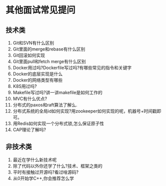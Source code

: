 # 其他面试常见提问  

## 技术类  

1. Git和SVN有什么区别  
2. Git里面的merge和rebase有什么区别
3. Git回滚如何实现
4. Git里面pull和fetch merge有什么区别
5. Docker用过吗?Dockerfile写过吗?有哪些常见的指令和关键字
6. Docker的底层实现是什么
7. Docker的网络类型有哪些
8. K8S用过吗?
9. Makefile写过吗?讲一讲makefile是如何工作的
10. MVC有什么优点?
11. 分布式的paxos和raft算法了解么.  
12. 分布式系统的全局id如何实现?用zookeeper如何实现的呢，机器号+时间戳即可。
13. 用Redis如何实现一个分布式锁,怎么保证原子性
14. CAP理论了解吗?

## 非技术类

1. 最近在学什么新技术呢
2. 除了代码以外你还学了什么?技术、框架之类的
3. 平时有接触过开源吗?看过啥源码?
4. 从0开始学C++,你会推荐怎么学  